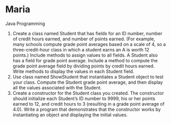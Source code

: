 # Maria
Java Programming
1. Create a class named Student that has fields for an ID number, number of credit hours earned, and number of points earned. (For example, many schools compute grade point averages based on a scale of 4, so a three-credit-hour class in which a student earns an A is worth 12 points.) Include methods to assign values to all fields. A Student also has a field for grade point average. Include a method to compute the grade point average field by dividing points by credit hours earned. Write methods to display the values in each Student field.
2. Use class named ShowStudent that instantiates a Student object to test your class. Compute the Student grade point average, and then display all the values associated with the Student.
3. Create a constructor for the Student class you created. The constructor should initialize each Student’s ID number to 9999, his or her points earned to 12, and credit hours to 3 (resulting in a grade point average of 4.0). Write a program that demonstrates that the constructor works by instantiating an object and displaying the initial values.
